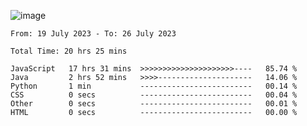 ![image](https://img.shields.io/badge/WakaTime-000000?style=for-the-badge&logo=WakaTime&logoColor=white)

<!--START_SECTION:waka-->

```all_time
From: 19 July 2023 - To: 26 July 2023

Total Time: 20 hrs 25 mins

JavaScript   17 hrs 31 mins  >>>>>>>>>>>>>>>>>>>>>----   85.74 %
Java         2 hrs 52 mins   >>>>---------------------   14.06 %
Python       1 min           -------------------------   00.14 %
CSS          0 secs          -------------------------   00.04 %
Other        0 secs          -------------------------   00.01 %
HTML         0 secs          -------------------------   00.00 %
```

<!--END_SECTION:waka-->